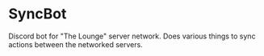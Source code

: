 # SyncBot
Discord bot for "The Lounge" server network. Does various things to sync actions between the networked servers.
